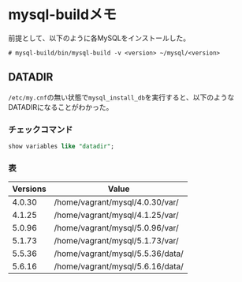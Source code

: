 # mysql-buildメモ

前提として、以下のように各MySQLをインストールした。

```console
# mysql-build/bin/mysql-build -v <version> ~/mysql/<version>
```

## DATADIR

`/etc/my.cnf`の無い状態で`mysql_install_db`を実行すると、以下のようなDATADIRになることがわかった。

### チェックコマンド

```sql
show variables like "datadir";
```

### 表

| Versions | Value                            |
|----------|----------------------------------|
| 4.0.30   | /home/vagrant/mysql/4.0.30/var/  |
| 4.1.25   | /home/vagrant/mysql/4.1.25/var/  |
| 5.0.96   | /home/vagrant/mysql/5.0.96/var/  |
| 5.1.73   | /home/vagrant/mysql/5.1.73/var/  |
| 5.5.36   | /home/vagrant/mysql/5.5.36/data/ |
| 5.6.16   | /home/vagrant/mysql/5.6.16/data/ |